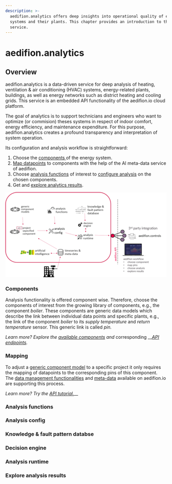 ```yaml
---
description: >-
  aedifion.analytics offers deep insights into operational quality of energy
  systems and their plants. This chapter provides an introduction to this
  service.
---
```


# aedifion.analytics

## Overview

aedifion.analytics is a data-driven service for deep analysis of heating, ventilation & air conditioning \(HVAC\) systems, energy-related plants, buildings, as well as energy networks such as district heating and cooling grids. This service is an embedded API functionality of the aedifion.io cloud platform. 

The goal of analytics is to support technicians and engineers who want to optimize \(or commision\) theses systems in respect of indoor comfort, energy efficiency, and maintenance expenditure. For this purpose, aedifion.analytics creates a profound transparency and interpretation of system operation. 

 Its configuration and analysis workflow is straightforward:

1. Choose the [components ](aedifion.analytics.md#components)of the energy system.
2. [Map datapoints](aedifion.analytics.md#mapping) to components with the help of the AI meta-data service of aedifion.
3. Choose [analysis functions](aedifion.analytics.md#analysis-functions) of interest to [configure analysis](aedifion.analytics.md#analysis-config) on the chosen components.
4. Get and [explore analytics results](aedifion.analytics.md#explore-analysis-results).

![](.gitbook/assets/tmp_analytics.png)

### Components

Analysis functionality is offered component wise. Therefore, choose the components of interest from the growing library of components, e.g., the component _boiler_. These components are generic data models which describe the link between individual data points and specific plants, e.g., the link of the component _boiler_ to its _supply temperature_ and _return temperature_ sensor. This generic link is called _pin._

_Learn more? Explore the_ [_available components_](engineers/specifications/analytics.md) _and_ corresponding __[_API endpoints_](developers/api-documentation/guides-and-tutorials/analytics.md)_._

### Mapping

To adjust a [generic component model](aedifion.analytics.md#components) to a specific project it only requires the mapping of datapoints to the corresponding pins of this component. The [data management functionalities](aedifion.io/features.md#data-management-and-structuring) and [meta-data](aedifion.io/features.md#meta-data) available on aedifion.io are supporting this process.

_Learn more? Try the_ [_API tutorial._](developers/api-documentation/guides-and-tutorials/analytics.md)\_\_

### Analysis functions

### Analysis config

### Knowledge & fault pattern databse

### Decision engine

### Analysis runtime

### Explore analysis results

### 

### 

